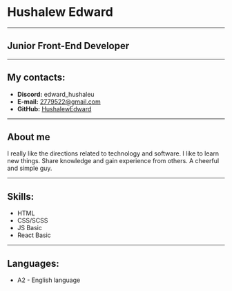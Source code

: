 # **Hushalew Edward**
***
## **Junior Front-End Developer**
***
## **My contacts:**
+ **Discord:** edward_hushaleu
+ **E-mail:** 2779522@gmail.com
+ **GitHub:** [HushalewEdward](https://github.com/EdwardHushaleu)

***

## **About me**
I really like the directions related to technology and software. I like to learn new things. Share knowledge and gain experience from others. A cheerful and simple guy.

***

 ## **Skills:**
 + HTML
 + CSS/SCSS
 + JS Basic
 + React Basic
 ***
 ## **Languages:**
 + A2 - English language
